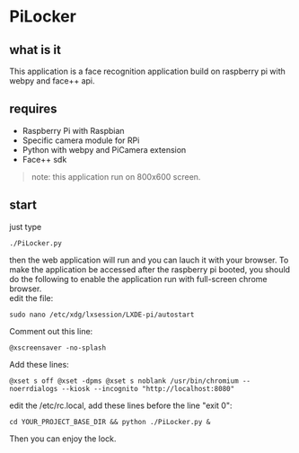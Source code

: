 # PiLocker

## what is it  
This application is a face recognition application build on raspberry pi with webpy and face++ api.



## requires  
* Raspberry Pi with Raspbian  
* Specific camera module for RPi  
* Python with webpy and PiCamera extension  
* Face++ sdk  
> note: this application run on 800x600 screen.  
 

## start  
just type   
```shell
./PiLocker.py  
```
then the web application will run and you can lauch it with your browser. 
To make the application be accessed after the raspberry pi booted, you should do the following to enable the application run with full-screen chrome browser.  
edit the file:  
```shell
sudo nano /etc/xdg/lxsession/LXDE-pi/autostart
```  
Comment out this line:  
```shell
@xscreensaver -no-splash
```
Add these lines:  
```shell
@xset s off @xset -dpms @xset s noblank /usr/bin/chromium --noerrdialogs --kiosk --incognito "http://localhost:8080"
```  
edit the /etc/rc.local, add these lines before the line "exit 0":  
```shell
cd YOUR_PROJECT_BASE_DIR && python ./PiLocker.py &
```
Then you can enjoy the lock.


